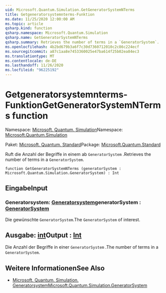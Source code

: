 ```yaml
---
uid: Microsoft.Quantum.Simulation.GetGeneratorSystemNTerms
title: Getgeneratorsystemnterms-Funktion
ms.date: 11/25/2020 12:00:00 AM
ms.topic: article
qsharp.kind: function
qsharp.namespace: Microsoft.Quantum.Simulation
qsharp.name: GetGeneratorSystemNTerms
qsharp.summary: Retrieves the number of terms in a `GeneratorSystem`.
ms.openlocfilehash: 4b2bd679b3a6f7c30d7360712010c2c86c224ecf
ms.sourcegitcommit: a87c1aa8e7453360025e47ba614f25b02ea84ec3
ms.translationtype: MT
ms.contentlocale: de-DE
ms.lasthandoff: 11/26/2020
ms.locfileid: "96225192"
---
```

# <a name="getgeneratorsystemnterms-function"></a><span data-ttu-id="668f7-102">Getgeneratorsystemnterms-Funktion</span><span class="sxs-lookup"><span data-stu-id="668f7-102">GetGeneratorSystemNTerms function</span></span>

<span data-ttu-id="668f7-103">Namespace: [Microsoft. Quantum. Simulation](xref:Microsoft.Quantum.Simulation)</span><span class="sxs-lookup"><span data-stu-id="668f7-103">Namespace: [Microsoft.Quantum.Simulation](xref:Microsoft.Quantum.Simulation)</span></span>

<span data-ttu-id="668f7-104">Paket: [Microsoft. Quantum. Standard](https://nuget.org/packages/Microsoft.Quantum.Standard)</span><span class="sxs-lookup"><span data-stu-id="668f7-104">Package: [Microsoft.Quantum.Standard](https://nuget.org/packages/Microsoft.Quantum.Standard)</span></span>


<span data-ttu-id="668f7-105">Ruft die Anzahl der Begriffe in einem ab `GeneratorSystem` .</span><span class="sxs-lookup"><span data-stu-id="668f7-105">Retrieves the number of terms in a `GeneratorSystem`.</span></span>

```qsharp
function GetGeneratorSystemNTerms (generatorSystem : Microsoft.Quantum.Simulation.GeneratorSystem) : Int
```


## <a name="input"></a><span data-ttu-id="668f7-106">Eingabe</span><span class="sxs-lookup"><span data-stu-id="668f7-106">Input</span></span>

### <a name="generatorsystem--generatorsystem"></a><span data-ttu-id="668f7-107">Generatorsystem: [Generatorsystem](xref:Microsoft.Quantum.Simulation.GeneratorSystem)</span><span class="sxs-lookup"><span data-stu-id="668f7-107">generatorSystem : [GeneratorSystem](xref:Microsoft.Quantum.Simulation.GeneratorSystem)</span></span>

<span data-ttu-id="668f7-108">Die gewünschte `GeneratorSystem`.</span><span class="sxs-lookup"><span data-stu-id="668f7-108">The `GeneratorSystem` of interest.</span></span>



## <a name="output--int"></a><span data-ttu-id="668f7-109">Ausgabe: [int](xref:microsoft.quantum.lang-ref.int)</span><span class="sxs-lookup"><span data-stu-id="668f7-109">Output : [Int](xref:microsoft.quantum.lang-ref.int)</span></span>

<span data-ttu-id="668f7-110">Die Anzahl der Begriffe in einer `GeneratorSystem` .</span><span class="sxs-lookup"><span data-stu-id="668f7-110">The number of terms in a `GeneratorSystem`.</span></span>

## <a name="see-also"></a><span data-ttu-id="668f7-111">Weitere Informationen</span><span class="sxs-lookup"><span data-stu-id="668f7-111">See Also</span></span>

- [<span data-ttu-id="668f7-112">Microsoft. Quantum. Simulation. Generatorsystem</span><span class="sxs-lookup"><span data-stu-id="668f7-112">Microsoft.Quantum.Simulation.GeneratorSystem</span></span>](xref:Microsoft.Quantum.Simulation.GeneratorSystem)